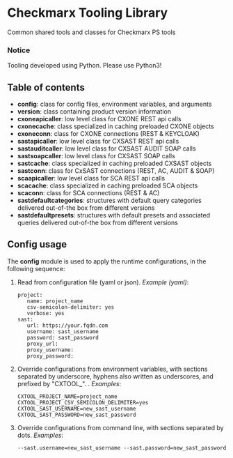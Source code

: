 # Checkmarx Tooling Library

Common shared tools and classes for Checkmarx PS tools

### Notice

Tooling developed using Python. Please use Python3!

## Table of contents

- **config**: class for config files, environment variables, and arguments
- **version**: class containing product version information
- **cxoneapicaller**: low level class for CXONE REST api calls
- **cxonecache**: class specialized in caching preloaded CXONE objects
- **cxoneconn**: class for CXONE connections (REST & KEYCLOAK)
- **sastapicaller**: low level class for CXSAST REST api calls
- **sastauditcaller**: low level class for CXSAST AUDIT SOAP calls
- **sastsoapcaller**: low level class for CXSAST SOAP calls
- **sastcache**: class specialized in caching preloaded CXSAST objects
- **sastconn**: class for CxSAST connections (REST, AC, AUDIT & SOAP)
- **scaapicaller**: low level class for SCA REST api calls
- **scacache**: class specialized in caching preloaded SCA objects
- **scaconn**: class for SCA connections (REST & AC)
- **sastdefaultcategories**: structures with default query categories delivered out-of-the box from different versions
- **sastdefaultpresets**: structures with default presets and associated queries delivered out-of-the box from different versions


## Config usage

The **config** module is used to apply the runtime configurations, in the following sequence:

1. Read from configuration file (yaml or json). *Example (yaml)*: 
   ```
   project:
      name: project_name
      csv-semicolon-delimiter: yes
      verbose: yes
   sast:
      url: https://your.fqdn.com
      username: sast_username
      password: sast_password
      proxy_url: 
      proxy_username: 
      proxy_password: 
    ```
		
2. Override configurations from environment variables, with sections separated by underscore, hyphens also written as underscores, and prefixed by "CXTOOL_".
. *Examples*:
   ```
   CXTOOL_PROJECT_NAME=project_name
   CXTOOL_PROJECT_CSV_SEMICOLON_DELIMITER=yes
   CXTOOL_SAST_USERNAME=new_sast_username
   CXTOOL_SAST_PASSWORD=new_sast_password
   ```
		
3. Override configurations from command line, with sections separated by dots. *Examples*:
   ```
   --sast.username=new_sast_username --sast.password=new_sast_password
   ```
	
